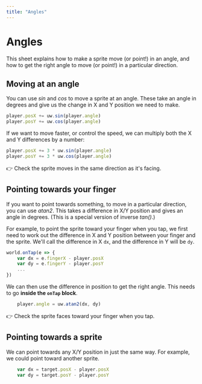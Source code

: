 ```yaml
---
title: "Angles"
---
```


# Angles

This sheet explains how to make a sprite move (or point!) in an angle, and how to get the right angle to move (or point!) in a particular direction.


## Moving at an angle

You can use _sin_ and _cos_ to move a sprite at an angle. These take an angle in degrees and give us the change in X and Y position we need to make.

```js
player.posX += uw.sin(player.angle)
player.posY += uw.cos(player.angle)
```

If we want to move faster, or control the speed, we can multiply both the X and Y differences by a number:

```js
player.posX += 3 * uw.sin(player.angle)
player.posY += 3 * uw.cos(player.angle)
```

👉 Check the sprite moves in the same direction as it's facing.


## Pointing towards your finger

If you want to point towards something, to move in a particular direction, you can use _atan2_. This takes a difference in X/Y position and gives an angle in degrees. (This is a special version of inverse _tan()_.)

For example, to point the sprite toward your finger when you tap, we first need to work out the difference in X and Y position between your finger and the sprite. We'll call the difference in X `dx`, and the difference in Y will be `dy`.

```js
world.onTap(e => {
    var dx = e.fingerX - player.posX
    var dy = e.fingerY - player.posY
    ...
})
```

We can then use the difference in position to get the right angle. This needs to go **inside the `onTap` block**.
```js
    player.angle = uw.atan2(dx, dy)
```

👉 Check the sprite faces toward your finger when you tap.


## Pointing towards a sprite

We can point towards any X/Y position in just the same way. For example, we could point toward another sprite.

```js
    var dx = target.posX - player.posX
    var dy = target.posY - player.posY
```

